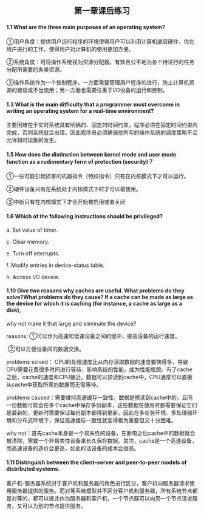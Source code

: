 ## <p align="center">第一章课后练习</p>



#### 1.1 What are the three main purposes of an operating system?

①用户角度：提供用户运行程序的环境使得用户可以利用计算机底层硬件，优化用户进行的工作，使得用户对计算机的使用更加方便。

②系统角度：可将操作系统视为资源分配器，有效且公平地为各个待进行的任务分配所需要的各类资源。

③操作系统作为一个控制程序，一方面需要管理用户程序的进行，防止计算机资源的错误或不当使用；另一方面也需要注重于I/O设备的运行和控制。

#### 1.3 What is the main difficulty that a programmer must overcome in writing an operating system for a real-time environment?

主要困难在于实时系统具有明确的、固定的时间约束，程序必须在固定时间约束内完成，否则系统就会出错。因此程序员必须确保他所写的操作系统的调度策略不会允许超时现象的发生。

#### 1.5 How does the distinction between kernel mode and user mode function as a rudimentary form of protection (security)？

①一些可能引起损害的机器指令（特权指令）只有在内核模式下才可以运行。

②硬件设备只有在系统处于内核模式下时才可以被使用。

③中断只有在内核模式下才会开始被启用或者关闭



#### 1.6 Which of the following instructions should be privileged?  

a. Set value of timer.  

c. Clear memory.  

e. Turn off interrupts.  

f. Modify entries in device-status table.  

h. Access I/O device.  

#### 1.10 Give two reasons why caches are useful. What problems do they solve?What problems do they cause? If a cache can be made as large as the device for which it is caching (for instance, a cache as large as a disk),
why not make it that large and eliminate the device?  

reasons: ①可以作为高速和低速设备之间的缓冲，提高设备的运行速度。

​				②可以方便设备间的数据交换。

problems solved： CPU的处理速度比从内存读取数据的速度要快得多，导致CPU需要花费很多时间进行等待，影响系统的性能，成为性能瓶颈。有了cache之后，cache的速度和CPU接近，数据可以预读到cache中，CPU通常可以直接从cache中获取所需的数据而无需等待。

problems caused：需要维持高速缓存一致性。数据是预读到cache中的，且同一份数据可能会在多个cache中保存多份副本，这些数据在使用时都需要保证它们是最新的，更新时需要保证每份副本都得到更新。因此在多任务环境、多处理器环境和分布式环境下，保证高速缓存一致性就变得极为重要但又十分困难。

why not：首先cache本身是一个易失性的设备，在断电之后cache中的数据就会被清除，需要一个非易失性设备来长久保存数据。其次，cache是一个高速设备，而高速设备的造价会更高，如此的话设备的成本会很高。

#### 1.11 Distinguish between the client–server and peer-to-peer models of distributed systems.

客户机-服务器系统对于客户机和服务器的角色进行区分，客户机向服务器请求使用服务器提供的服务。而对等系统模型并不区分客户机和服务器，所有系统节点都是对等的，都可以彼此作为服务器和客户机，一个节点既可以向另一个节点请求服务，又可以为别的节点提供服务。
